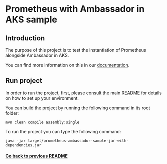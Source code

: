 # Prometheus with Ambassador in AKS sample 

## Introduction

The purpose of this project is to test the instantiation of Prometheus alongside Ambassador in AKS.

You can find more information on this in our [documentation](https://fractal.cloud/docs).

## Run project

In order to run the project, first, please consult the main [README](../../README.md#build-and-run-the-project-locally) for details on how to set up your environment.

You can build the project by running the following command in its root folder:

`mvn clean compile assembly:single`

To run the project you can type the following command:

`java -jar target/prometheus-ambassador-sample-jar-with-dependencies.jar`

#### [Go back to previous README](../../gcp/README.md)
